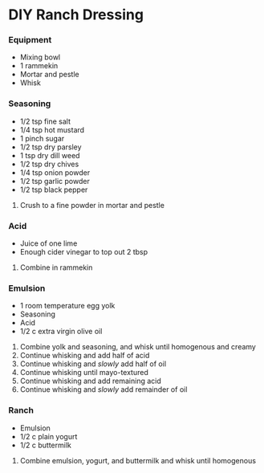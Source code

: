# DIY Ranch Dressing

### Equipment

* Mixing bowl
* 1 rammekin
* Mortar and pestle
* Whisk

### Seasoning

* 1/2 tsp fine salt
* 1/4 tsp hot mustard
* 1 pinch sugar
* 1/2 tsp dry parsley
* 1 tsp dry dill weed
* 1/2 tsp dry chives
* 1/4 tsp onion powder
* 1/2 tsp garlic powder
* 1/2 tsp black pepper

1. Crush to a fine powder in mortar and pestle

### Acid

* Juice of one lime
* Enough cider vinegar to top out 2 tbsp

1. Combine in rammekin

### Emulsion

* 1 room temperature egg yolk
* Seasoning
* Acid
* 1/2 c extra virgin olive oil

1. Combine yolk and seasoning, and whisk until homogenous and creamy
2. Continue whisking and add half of acid
3. Continue whisking and _slowly_ add half of oil
4. Continue whisking until mayo-textured
5. Continue whisking and add remaining acid
6. Continue whisking and _slowly_ add remainder of oil

### Ranch

* Emulsion
* 1/2 c plain yogurt
* 1/2 c buttermilk

1. Combine emulsion, yogurt, and buttermilk and whisk until homogenous

